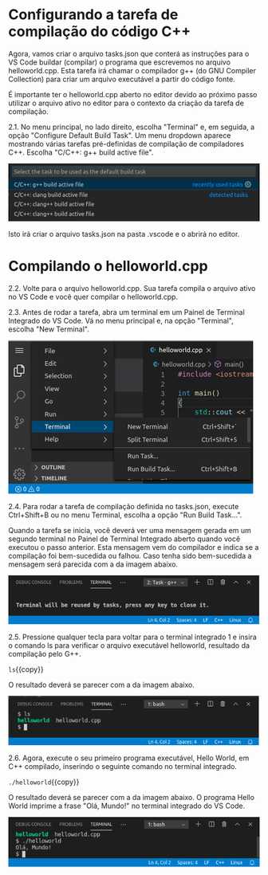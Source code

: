 # Configurando a tarefa de compilação do código C++

Agora, vamos criar o arquivo tasks.json que conterá as instruções para o VS Code buildar (compilar) o programa que escrevemos no arquivo helloworld.cpp. Esta tarefa irá chamar o compilador g++ (do GNU Compiler Collection) para criar um arquivo executável a partir do código fonte.

É importante ter o helloworld.cpp aberto no editor devido ao próximo passo utilizar o arquivo ativo no editor para o contexto da criação da tarefa de compilação.

2.1. No menu principal, no lado direito, escolha "Terminal" e, em seguida, a opção "Configure Default Build Task". Um menu dropdown aparece mostrando várias tarefas pré-definidas de compilação de compiladores C++. Escolha "C/C++: g++ build active file".

![VS Code C++ Default Build Task](./assets/VSCode_C++_Config_Default_Build_Task_Gplusplus.png)

Isto irá criar o arquivo tasks.json na pasta .vscode e o abrirá no editor.

# Compilando o helloworld.cpp

2.2. Volte para o arquivo helloworld.cpp. Sua tarefa compila o arquivo ativo no VS Code e você quer compilar o helloworld.cpp.

2.3. Antes de rodar a tarefa, abra um terminal em um Painel de Terminal Integrado do VS Code. Vá no menu principal e, na opção "Terminal", escolha "New Terminal".

![VS Code New Terminal](./assets/VSCode_C++_menu_Terminal_New.png)

2.4. Para rodar a tarefa de compilação definida no tasks.json, execute Ctrl+Shift+B ou no menu Terminal, escolha a opção "Run Build Task...".

Quando a tarefa se inicia, você deverá ver uma mensagem gerada em um segundo terminal no Painel de Terminal Integrado aberto quando você executou o passo anterior. Esta mensagem vem do compilador e indica se a compilação foi bem-sucedida ou falhou. Caso tenha sido bem-sucedida a mensagem será parecida com a da imagem abaixo. 

![VS Code C++ Terminal Build Task Message](./assets/VSCode_C++_Terminal_build_task.png)

2.5. Pressione qualquer tecla para voltar para o terminal integrado 1 e insira o comando ls para verificar o arquivo executável helloworld, resultado da compilação pelo G++.

`ls`{{copy}}

O resultado deverá se parecer com a da imagem abaixo.

![VS Code C++ Terminal helloworld file](./assets/VSCode_C++_Terminal_helloworld_file.png)

2.6. Agora, execute o seu primeiro programa executável, Hello World, em C++ compilado, inserindo o seguinte comando no terminal integrado.

`./helloworld`{{copy}}

O resultado deverá se parecer com a da imagem abaixo. O programa Hello World imprime a frase "Olá, Mundo!" no terminal integrado do VS Code. 

![VS Code C++ Terminal helloworld file](./assets/VSCode_C++_Terminal_execute_helloworld.png)